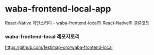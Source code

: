 # waba-frontend-local-app

React-Native 개인스터디 - waba-frontend-local의 React-Native화 클론코딩<br>
### waba-frontend-local 레포지토리
https://github.com/festimap-org/waba-frontend-local
